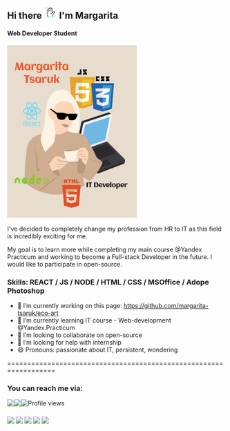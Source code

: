 ## Hi there <img width="30px" height="30px" src='https://github.com/margarita-tsaruk/margarita-tsaruk/blob/main/assets/wave.gif' />  I'm Margarita
#### Web Developer Student

<img width="300px" height="400px" src ="https://github.com/margarita-tsaruk/margarita-tsaruk/blob/main/assets/Banner.png" />

I've decided to completely change my profession from HR to IT as this field is incredibly exciting for me.

My goal is to learn more while completing my main course @Yandex Practicum and working to become a Full-stack Developer in the future. I would like to participate in open-source.

### Skills: REACT / JS / NODE / HTML / CSS / MSOffice / Adope Photoshop

- 🔭 I’m currently working on this page: https://github.com/margarita-tsaruk/eco-art 
- 🌱 I’m currently learning IT course - Web-development @Yandex.Practicum 
- 👯 I’m looking to collaborate on open-source 
- 🤔 I’m looking for help with internship 
- 😄 Pronouns: passionate about IT, persistent, wondering 

==================================================================

### You can reach me via:



<img align="left" src="https://github-readme-stats.vercel.app/api/top-langs/?username=margarita-tsaruk" />

<img align="left" src="https://github-readme-stats.vercel.app/api?username=margarita-tsaruk&show_icons=true" /> 

![Profile views](https://gpvc.arturio.dev/margarita-tsaruk)  
   
   

### 
<div>
<img src="https://img.shields.io/badge/html5-%23E34F26.svg?style=for-the-badge&logo=html5&logoColor=white" />
<img src="https://img.shields.io/badge/css3-%231572B6.svg?style=for-the-badge&logo=css3&logoColor=white" />
<img src="https://img.shields.io/badge/javascript-%23323330.svg?style=for-the-badge&logo=javascript&logoColor=%23F7DF1E" />
<img src="https://img.shields.io/badge/react-%2320232a.svg?style=for-the-badge&logo=react&logoColor=%2361DAFB" />
<img src="https://img.shields.io/badge/node.js-6DA55F?style=for-the-badge&logo=node.js&logoColor=white" />
</div>
